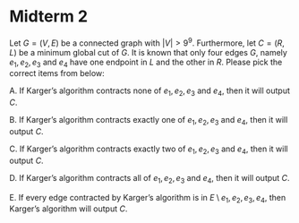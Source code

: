 # Midterm 2

Let $G = (V, E)$ be a connected graph with $|V| > 9^9$. Furthermore, let $C = (R, L)$ be a minimum global cut of $G$. It is known that only four edges $G$, namely $e_1, e_2, e_3$ and $e_4$ have one endpoint in $L$ and the other in $R$. Please pick the correct items from below:

A. If Karger’s algorithm contracts none of $e_1, e_2, e_3$ and $e_4$, then it will output $C$.

B. If Karger’s algorithm contracts exactly one of $e_1, e_2, e_3$ and $e_4,$ then it will output $C$.

C. If Karger’s algorithm contracts exactly two of $e_1, e_2, e_3$ and $e_4$, then it will output $C$.

D. If Karger’s algorithm contracts all of $e_1, e_2, e_3$ and $e_4$, then it will output $C$.

E. If every edge contracted by Karger’s algorithm is in $E \setminus {e_1, e_2, e_3, e_4}$, then Karger’s algorithm will output $C$.



